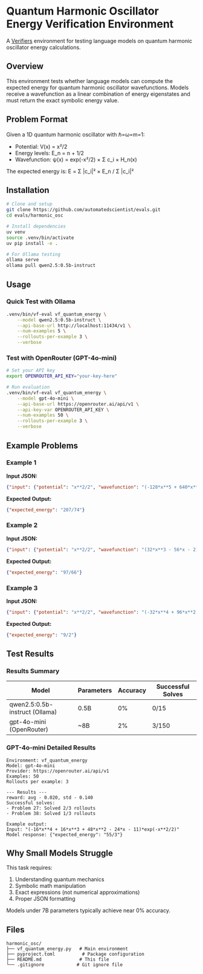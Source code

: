 # Quantum Harmonic Oscillator Energy Verification Environment

A [Verifiers](https://github.com/willccbb/verifiers) environment for testing language models on quantum harmonic oscillator energy calculations.

## Overview

This environment tests whether language models can compute the expected energy for quantum harmonic oscillator wavefunctions. Models receive a wavefunction as a linear combination of energy eigenstates and must return the exact symbolic energy value.

## Problem Format

Given a 1D quantum harmonic oscillator with ℏ=ω=m=1:
- Potential: V(x) = x²/2
- Energy levels: E_n = n + 1/2
- Wavefunction: ψ(x) = exp(-x²/2) × Σ c_i × H_n(x)

The expected energy is: E = Σ |c_i|² × E_n / Σ |c_i|²

## Installation

```bash
# Clone and setup
git clone https://github.com/automatedscientist/evals.git
cd evals/harmonic_osc

# Install dependencies
uv venv
source .venv/bin/activate
uv pip install -e .

# For Ollama testing
ollama serve
ollama pull qwen2.5:0.5b-instruct
```

## Usage

### Quick Test with Ollama
```bash
.venv/bin/vf-eval vf_quantum_energy \
    --model qwen2.5:0.5b-instruct \
    --api-base-url http://localhost:11434/v1 \
    --num-examples 5 \
    --rollouts-per-example 3 \
    --verbose
```

### Test with OpenRouter (GPT-4o-mini)
```bash
# Set your API key
export OPENROUTER_API_KEY="your-key-here"

# Run evaluation
.venv/bin/vf-eval vf_quantum_energy \
    --model gpt-4o-mini \
    --api-base-url https://openrouter.ai/api/v1 \
    --api-key-var OPENROUTER_API_KEY \
    --num-examples 50 \
    --rollouts-per-example 3 \
    --verbose
```

## Example Problems

### Example 1
**Input JSON:**
```json
{"input": {"potential": "x**2/2", "wavefunction": "(-128*x**5 + 640*x**3 - 486*x - 4)*exp(-x**2/2)"}}
```
**Expected Output:**
```json
{"expected_energy": "207/74"}
```

### Example 2
**Input JSON:**
```json
{"input": {"potential": "x**2/2", "wavefunction": "(32*x**3 - 56*x - 2)*exp(-x**2/2)"}}
```
**Expected Output:**
```json
{"expected_energy": "97/66"}
```

### Example 3
**Input JSON:**
```json
{"input": {"potential": "x**2/2", "wavefunction": "(-32*x**4 + 96*x**2 - 24)*exp(-x**2/2)"}}
```
**Expected Output:**
```json
{"expected_energy": "9/2"}
```

## Test Results

### Results Summary

| Model | Parameters | Accuracy | Successful Solves |
|-------|------------|----------|-------------------|
| qwen2.5:0.5b-instruct (Ollama) | 0.5B | 0% | 0/15 |
| gpt-4o-mini (OpenRouter) | ~8B | 2% | 3/150 |

### GPT-4o-mini Detailed Results
```
Environment: vf_quantum_energy
Model: gpt-4o-mini
Provider: https://openrouter.ai/api/v1
Examples: 50
Rollouts per example: 3

--- Results ---
reward: avg - 0.020, std - 0.140
Successful solves:
- Problem 27: Solved 2/3 rollouts
- Problem 38: Solved 1/3 rollouts

Example output:
Input: "(-16*x**4 + 16*x**3 + 48*x**2 - 24*x - 11)*exp(-x**2/2)"
Model response: {"expected_energy": "55/3"}
```

## Why Small Models Struggle

This task requires:
1. Understanding quantum mechanics
2. Symbolic math manipulation
3. Exact expressions (not numerical approximations)
4. Proper JSON formatting

Models under 7B parameters typically achieve near 0% accuracy.

## Files

```
harmonic_osc/
├── vf_quantum_energy.py   # Main environment
├── pyproject.toml          # Package configuration
├── README.md              # This file
└── .gitignore            # Git ignore file
```

